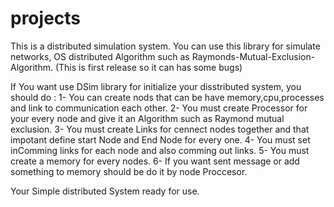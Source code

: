 # projects
This is a distributed simulation system. You can use this library for simulate networks, OS distributed Algorithm such as  Raymonds-Mutual-Exclusion-Algorithm.
(This is first release so it can has some bugs)

If You want use DSim library for initialize your disstributed system, you should do :
1- You can create nods that can  be have memory,cpu,processes and link to communication each other.
2- You must create Processor for your every node and give it an Algorithm such as Raymond mutual exclusion.
3- You must create Links for cennect nodes together and that impotant define start Node and End Node for every one.
4- You must set inComming links for each node and also comming out links.
5- You must create a memory for every nodes.
6- If you want sent message or add something to memory should be do it by node Proccesor.

Your Simple distributed System ready for use.
